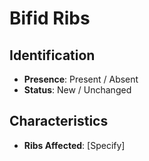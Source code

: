 # Bifid Ribs

## Identification

- **Presence**: Present / Absent
- **Status**: New / Unchanged

## Characteristics

- **Ribs Affected**: [Specify]

